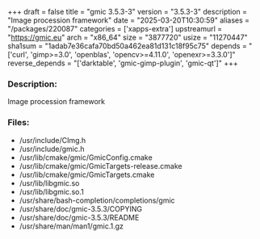 +++
draft = false
title = "gmic 3.5.3-3"
version = "3.5.3-3"
description = "Image procession framework"
date = "2025-03-20T10:30:59"
aliases = "/packages/220087"
categories = ['xapps-extra']
upstreamurl = "https://gmic.eu"
arch = "x86_64"
size = "3877720"
usize = "11270447"
sha1sum = "1adab7e36cafa70bd50a462ea81d131c18f95c75"
depends = "['curl', 'gimp>=3.0', 'openblas', 'opencv>=4.11.0', 'openexr>=3.3.0']"
reverse_depends = "['darktable', 'gmic-gimp-plugin', 'gmic-qt']"
+++
### Description: 
Image procession framework

### Files: 
* /usr/include/CImg.h
* /usr/include/gmic.h
* /usr/lib/cmake/gmic/GmicConfig.cmake
* /usr/lib/cmake/gmic/GmicTargets-release.cmake
* /usr/lib/cmake/gmic/GmicTargets.cmake
* /usr/lib/libgmic.so
* /usr/lib/libgmic.so.1
* /usr/share/bash-completion/completions/gmic
* /usr/share/doc/gmic-3.5.3/COPYING
* /usr/share/doc/gmic-3.5.3/README
* /usr/share/man/man1/gmic.1.gz
